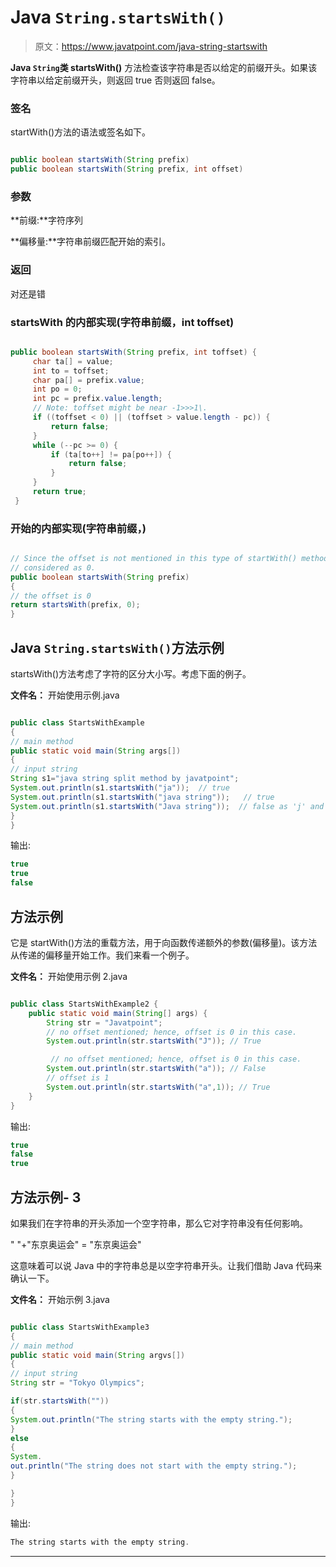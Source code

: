 # Java `String.startsWith()`

> 原文：<https://www.javatpoint.com/java-string-startswith>

**Java `String`类 startsWith()** 方法检查该字符串是否以给定的前缀开头。如果该字符串以给定前缀开头，则返回 true 否则返回 false。

### 签名

startWith()方法的语法或签名如下。

```java

public boolean startsWith(String prefix)
public boolean startsWith(String prefix, int offset)

```

### 参数

**前缀:**字符序列

**偏移量:**字符串前缀匹配开始的索引。

### 返回

对还是错

### startsWith 的内部实现(字符串前缀，int toffset)

```java

public boolean startsWith(String prefix, int toffset) {  
     char ta[] = value;  
     int to = toffset;  
     char pa[] = prefix.value;  
     int po = 0;  
     int pc = prefix.value.length;  
     // Note: toffset might be near -1>>>1\.  
     if ((toffset < 0) || (toffset > value.length - pc)) {  
         return false;  
     }  
     while (--pc >= 0) {  
         if (ta[to++] != pa[po++]) {  
             return false;  
         }  
     }  
     return true;  
 }  

```

### 开始的内部实现(字符串前缀，)

```java

// Since the offset is not mentioned in this type of startWith() method, the offset is
// considered as 0.
public boolean startsWith(String prefix) 
{
// the offset is 0
return startsWith(prefix, 0);
}

```

## Java `String.startsWith()`方法示例

startsWith()方法考虑了字符的区分大小写。考虑下面的例子。

**文件名：** 开始使用示例.java

```java

public class StartsWithExample
{  
// main method
public static void main(String args[])
{  
// input string
String s1="java string split method by javatpoint";  
System.out.println(s1.startsWith("ja"));  // true
System.out.println(s1.startsWith("java string"));   // true
System.out.println(s1.startsWith("Java string"));  // false as 'j' and 'J' are different 
}
}  

```

输出:

```java
true
true
false

```

## 方法示例

它是 startWith()方法的重载方法，用于向函数传递额外的参数(偏移量)。该方法从传递的偏移量开始工作。我们来看一个例子。

**文件名：** 开始使用示例 2.java

```java

public class StartsWithExample2 {  
    public static void main(String[] args) {  
        String str = "Javatpoint";  
        // no offset mentioned; hence, offset is 0 in this case.
        System.out.println(str.startsWith("J")); // True  

         // no offset mentioned; hence, offset is 0 in this case.
        System.out.println(str.startsWith("a")); // False 
        // offset is 1
        System.out.println(str.startsWith("a",1)); // True  
    }  
}  

```

输出:

```java
true
false
true

```

## 方法示例- 3

如果我们在字符串的开头添加一个空字符串，那么它对字符串没有任何影响。

" "+"东京奥运会" = "东京奥运会"

这意味着可以说 Java 中的字符串总是以空字符串开头。让我们借助 Java 代码来确认一下。

**文件名：** 开始示例 3.java

```java

public class StartsWithExample3 
{
// main method
public static void main(String argvs[])
{
// input string
String str = "Tokyo Olympics";

if(str.startsWith(""))
{
System.out.println("The string starts with the empty string.");
}
else
{
System.
out.println("The string does not start with the empty string.");   
}

}
}

```

输出:

```java
The string starts with the empty string.

```

* * *